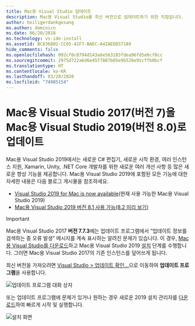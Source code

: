 ```yaml
---
title: Mac용 Visual Studio 업데이트
description: Mac용 Visual Studio를 최신 버전으로 업데이트하기 위한 지침입니다.
author: heiligerdankgesang
ms.author: dominicn
ms.date: 06/20/2018
ms.technology: vs-ide-install
ms.assetid: BC836802-CC65-41F7-BAEC-A42AED0371A9
hide_comments: false
ms.openlocfilehash: 092cf0c8794d143a6e563183fdea96fd5e6cf8cc
ms.sourcegitcommit: 2975d722a6d6e45f7887b05e9b526e91cffb0bcf
ms.translationtype: HT
ms.contentlocale: ko-KR
ms.lasthandoff: 03/20/2020
ms.locfileid: "74985154"
---
```

# <a name="update-visual-studio-2017-for-mac-version-7-to-visual-studio-2019-for-mac-version-80"></a>Mac용 Visual Studio 2017(버전 7)을 Mac용 Visual Studio 2019(버전 8.0)로 업데이트

Mac용 Visual Studio 2019에서는 새로운 C# 편집기, 새로운 시작 환경, 여러 인스턴스 지원, Xamarin, Unity, .NET Core 개발자를 위한 새로운 여러 개선 사항 등 많은 새로운 향상 기능을 제공합니다. Mac용 Visual Studio 2019에 포함된 모든 기능에 대한 자세한 내용은 다음 블로그 게시물을 참조하세요.

- [Visual Studio 2019 for Mac is now available](https://devblogs.microsoft.com/visualstudio/visual-studio-2019-for-mac-is-now-available/)(현재 사용 가능한 Mac용 Visual Studio 2019)
- [Mac용 Visual Studio 2019 버전 8.1 사용 가능(8.2 미리 보기)](https://devblogs.microsoft.com/visualstudio/visual-studio-2019-for-mac-version-8-1-is-now-available-and-a-preview-for-8-2/)

> [!IMPORTANT]
> Mac용 Visual Studio 2017 **버전 7.7.3**에는 업데이트 프로그램에서 “업데이트 정보를 검색하는 중 오류 발생” 메시지를 계속 표시하는 알려진 문제가 있습니다. 이 경우, [Mac용 Visual Studio를 다운로드](https://visualstudio.microsoft.com/vs/mac/)하고 Mac용 Visual Studio 2019 [설치](/visualstudio/mac/installation?view=vsmac-2019) 단계를 수행합니다. 그러면 Mac용 Visual Studio 2017의 기존 인스턴스를 덮어쓰게 됩니다.

최신 버전을 가져오려면 [Visual Studio > 업데이트 확인...](/visualstudio/mac/update?view=vsmac-2017)으로 이동하여 **업데이트 프로그램**을 사용합니다.

![업데이트 프로그램 대화 상자](media/update-vsmac-updater.png)

또는 업데이트 프로그램에 문제가 있거나 원하는 경우 새로운 2019 설치 관리자를 [다운로드](https://visualstudio.microsoft.com/vs/mac/)하여 빠르게 시작 및 실행합니다.

![설치 화면](media/update-vsmac-installer.png)